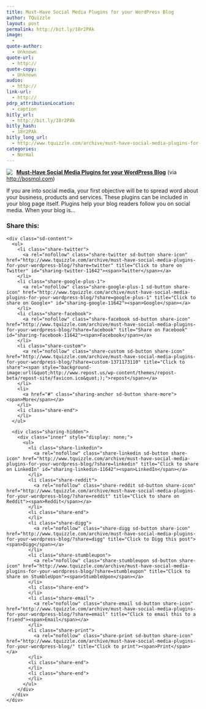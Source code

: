 ```yaml
---
title: Must-Have Social Media Plugins for your WordPress Blog
author: TQuizzle
layout: post
permalink: http://bit.ly/18r2PAk
image:
  - 
quote-author:
  - Unknown
quote-url:
  - http://
quote-copy:
  - Unknown
audio:
  - http://
link-url:
  - http://
pdrp_attributionLocation:
  - caption
bitly_url:
  - http://bit.ly/18r2PAk
bitly_hash:
  - 18r2PAk
bitly_long_url:
  - http://www.tquizzle.com/archive/must-have-social-media-plugins-for-your-wordpress-blog/
categories:
  - Normal
---
```

<div class="rpuEmbedCode">
  <div class="rpuArticle rpuNoTitle rpuRepost-af3feb35530f0f4dac480be10b114657-top" style="margin:0;padding:0;">
    <a rel="nofollow" target="_blank" href="http://s.tt/1HkoY" class="rpuThumb" rel="norewrite"><img src="//img.1.rp-api.com/thumb/6239791" style="float:left;margin-right:10px;" /></a><a rel="nofollow" target="_blank" href="http://s.tt/1HkoY" class="rpuTitle" rel="norewrite"><strong>Must-Have Social Media Plugins for your WordPress Blog</strong></a> (via <a rel="nofollow" target="_blank" href="http://s.tt/1HkoY" class="rpuHost" rel="norewrite">http://bosmol.com</a>) <p class="rpuSnip">
      If you are into social media, your first objective will be to spread word about your business, products and services. These plugins can be included in your blog page itself. Plugins help your blog readers follow you on social media. When your blog is&hellip;
    </p>
  </div>
</div>

<!-- put the "tease", "jump" or "more" break here -->

<div class="rpuEmbedCode">
  <div class="rpuArticle rpuRepostMain rpuRepost-af3feb35530f0f4dac480be10b114657-bottom" style="display:none;">
    &nbsp;
  </div>
  
  <div style="display: none;">
    <!-- How to customize this embed: http://www.repost.us/article-preview/#!shash=af3feb35530f0f4dac480be10b114657 -->
  </div>
</div>

<div class="sharedaddy sd-sharing-enabled">
  <div class="robots-nocontent sd-block sd-social sd-social-icon-text sd-sharing">
    <h3 class="sd-title">
      Share this:
    </h3>
    
    <div class="sd-content">
      <ul>
        <li class="share-twitter">
          <a rel="nofollow" class="share-twitter sd-button share-icon" href="http://www.tquizzle.com/archive/must-have-social-media-plugins-for-your-wordpress-blog/?share=twitter" title="Click to share on Twitter" id="sharing-twitter-11642"><span>Twitter</span></a>
        </li>
        <li class="share-google-plus-1">
          <a rel="nofollow" class="share-google-plus-1 sd-button share-icon" href="http://www.tquizzle.com/archive/must-have-social-media-plugins-for-your-wordpress-blog/?share=google-plus-1" title="Click to share on Google+" id="sharing-google-11642"><span>Google</span></a>
        </li>
        <li class="share-facebook">
          <a rel="nofollow" class="share-facebook sd-button share-icon" href="http://www.tquizzle.com/archive/must-have-social-media-plugins-for-your-wordpress-blog/?share=facebook" title="Share on Facebook" id="sharing-facebook-11642"><span>Facebook</span></a>
        </li>
        <li class="share-custom">
          <a rel="nofollow" class="share-custom sd-button share-icon" href="http://www.tquizzle.com/archive/must-have-social-media-plugins-for-your-wordpress-blog/?share=custom-1371173110" title="Click to share"><span style="background-image:url(&quot;http://www.repost.us/wp-content/themes/repost-beta/repost-site/favicon.ico&quot;);">repost</span></a>
        </li>
        <li>
          <a href="#" class="sharing-anchor sd-button share-more"><span>More</span></a>
        </li>
        <li class="share-end">
        </li>
      </ul>
      
      <div class="sharing-hidden">
        <div class="inner" style="display: none;">
          <ul>
            <li class="share-linkedin">
              <a rel="nofollow" class="share-linkedin sd-button share-icon" href="http://www.tquizzle.com/archive/must-have-social-media-plugins-for-your-wordpress-blog/?share=linkedin" title="Click to share on LinkedIn" id="sharing-linkedin-11642"><span>LinkedIn</span></a>
            </li>
            <li class="share-reddit">
              <a rel="nofollow" class="share-reddit sd-button share-icon" href="http://www.tquizzle.com/archive/must-have-social-media-plugins-for-your-wordpress-blog/?share=reddit" title="Click to share on Reddit"><span>Reddit</span></a>
            </li>
            <li class="share-end">
            </li>
            <li class="share-digg">
              <a rel="nofollow" class="share-digg sd-button share-icon" href="http://www.tquizzle.com/archive/must-have-social-media-plugins-for-your-wordpress-blog/?share=digg" title="Click to Digg this post"><span>Digg</span></a>
            </li>
            <li class="share-stumbleupon">
              <a rel="nofollow" class="share-stumbleupon sd-button share-icon" href="http://www.tquizzle.com/archive/must-have-social-media-plugins-for-your-wordpress-blog/?share=stumbleupon" title="Click to share on StumbleUpon"><span>StumbleUpon</span></a>
            </li>
            <li class="share-end">
            </li>
            <li class="share-email">
              <a rel="nofollow" class="share-email sd-button share-icon" href="http://www.tquizzle.com/archive/must-have-social-media-plugins-for-your-wordpress-blog/?share=email" title="Click to email this to a friend"><span>Email</span></a>
            </li>
            <li class="share-print">
              <a rel="nofollow" class="share-print sd-button share-icon" href="http://www.tquizzle.com/archive/must-have-social-media-plugins-for-your-wordpress-blog/" title="Click to print"><span>Print</span></a>
            </li>
            <li class="share-end">
            </li>
            <li class="share-end">
            </li>
          </ul>
        </div>
      </div>
    </div>
  </div>
</div>